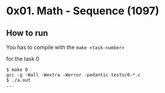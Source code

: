 # 0x01. Math - Sequence (1097)

## How to run
You has to compile with the `make <task-number>`

for the task 0

```
$ make 0
gcc -g -Wall -Wextra -Werror -pedantic tests/0-*.c
$ ./a.out
...
```
